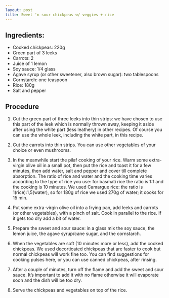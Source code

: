 ```yaml
---
layout: post
title: Sweet 'n sour chickpeas w/ veggies + rice
---
```


## Ingredients:

- Cooked chickpeas: 220g 
- Green part of 3 leeks
- Carrots: 2
- Juice of 1 lemon
- Soy sauce: 1/4 glass
- Agave syrup (or other sweetener, also brown sugar): two tablespoons
- Cornstarch: one teaspoon
- Rice: 180g
- Salt and pepper

## Procedure

1. Cut the green part of three leeks into thin strips: we have chosen to use this part of the leek which is normally thrown away, keeping it aside after using the white part (less leathery) in other recipes. Of course you can use the whole leek, including the white part, in this recipe.

2. Cut the carrots into thin strips. You can use other vegetables of your choice or even mushrooms.

3. In the meanwhile start the pilaf cooking of your rice. Warm some extra-virgin olive oil in a small pot, then put the rice and toast it for a few minutes, then add water, salt and pepper and cover till complete absorption. The ratio of rice and water and the cooking time varies according to the type of rice you use: for basmati rice the ratio is 1:1 and the cooking is 10 minutes. We used Camargue rice: the ratio is 1(rice):1,5(water), so for 180g of rice we used 270g of water; it cooks for 15 min.

4. Put some extra-virgin olive oil into a frying pan, add leeks and carrots (or other vegetables), with a pinch of salt. Cook in parallel to the rice. If it gets too dry add a bit of water.

5. Prepare the sweet and sour sauce: in a glass mix the soy sauce, the lemon juice, the agave syrup/cane sugar, and the cornstarch. 

6. When the vegetables are soft (10 minutes more or less), add the cooked chickpeas. We used decorticated chickpeas that are faster to cook but normal chickpeas will work fine too. You can find suggestions for cooking pulses here, or you can use canned chickpeas, after rinsing.

7. After a couple of minutes, turn off the flame and add the sweet and sour sauce. It’s important to add it with no flame otherwise it will evaporate soon and the dish will be too dry.

8. Serve the chickpeas and vegetables on top of the rice.
